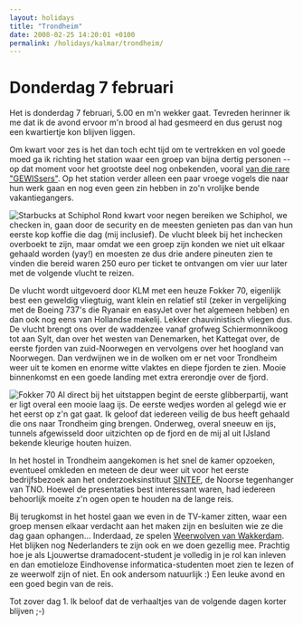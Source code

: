 ```yaml
---
layout: holidays
title: "Trondheim"
date: 2008-02-25 14:20:01 +0100
permalink: /holidays/kalmar/trondheim/
---
```

# Donderdag 7 februari

Het is donderdag 7 februari, 5.00 en m'n wekker gaat. Tevreden herinner ik me
dat ik de avond ervoor m'n brood al had gesmeerd en dus gerust nog een
kwartiertje kon blijven liggen.

Om kwart voor zes is het dan toch echt tijd om te vertrekken en vol goede moed
ga ik richting het station waar een groep van bijna dertig personen -- op dat
moment voor het grootste deel nog onbekenden, vooral [van die rare
"GEWISsers"](http://www.gewis.nl/). Op het station verder alleen een paar
vroege vogels die naar hun werk gaan en nog even geen zin hebben in zo'n
vrolijke bende vakantiegangers.

![Starbucks at
Schiphol](https://www.dropbox.com/s/pi0t8lsaxnykpo6/IMG_8291.jpg?dl=1) Rond
kwart voor negen bereiken we Schiphol, we checken in, gaan door de security en
de meesten genieten pas dan van hun eerste kop koffie die dag (mij inclusief).
De vlucht bleek bij het inchecken overboekt te zijn, maar omdat we een groep
zijn konden we niet uit elkaar gehaald worden (yay!) en moesten ze dus drie
andere pineuten zien te vinden die bereid waren 250 euro per ticket te
ontvangen om vier uur later met de volgende vlucht te reizen.

De vlucht wordt uitgevoerd door KLM met een heuze Fokker 70, eigenlijk best een
geweldig vliegtuig, want klein en relatief stil (zeker in vergelijking met de
Boeing 737's die Ryanair en easyJet over het algemeen hebben) en dan ook nog
eens van Hollandse makelij. Lekker chauvinistisch vliegen dus. De vlucht brengt
ons over de waddenzee vanaf grofweg Schiermonnikoog tot aan Sylt, dan over het
westen van Denemarken, het Kattegat over, de eerste fjorden van zuid-Noorwegen
en vervolgens over het hoogland van Noorwegen.  Dan verdwijnen we in de wolken
om er net voor Trondheim weer uit te komen en enorme witte vlaktes en diepe
fjorden te zien. Mooie binnenkomst en een goede landing met extra ererondje
over de fjord.

![Fokker 70](https://www.dropbox.com/s/um4mhlbnhpumjf7/IMG_8296.jpg?dl=1) Al
direct bij het uitstappen begint de eerste glibberpartij, want er ligt overal
een mooie laag ijs. De eerste wedjes worden al gelegd wie er het eerst op z'n
gat gaat. Ik geloof dat iedereen veilig de bus heeft gehaald die ons naar
Trondheim ging brengen. Onderweg, overal sneeuw en ijs, tunnels afgewisseld
door uitzichten op de fjord en de mij al uit IJsland bekende kleurige houten
huizen.

In het hostel in Trondheim aangekomen is het snel de kamer opzoeken, eventueel
omkleden en meteen de deur weer uit voor het eerste bedrijfsbezoek aan het
onderzoeksinstituut [SINTEF](http://www.sintef.no/), de Noorse tegenhanger van
TNO. Hoewel de presentaties best interessant waren, had iedereen behoorlijk
moeite z'n ogen open te houden na de lange reis.

Bij terugkomst in het hostel gaan we even in de TV-kamer zitten, waar een groep
mensen elkaar verdacht aan het maken zijn en besluiten wie ze die dag gaan
ophangen... Inderdaad, ze spelen [Weerwolven van
Wakkerdam](http://nl.wikipedia.org/wiki/Weerwolven_van_Wakkerdam). Het blijken
nog Nederlanders te zijn ook en we doen gezellig mee. Prachtig hoe je als
Ljouwertse dramadocent-student je volledig in je rol kan inleven en dan
emotieloze Eindhovense informatica-studenten moet zien te lezen of ze weerwolf
zijn of niet. En ook andersom natuurlijk :) Een leuke avond en een goed begin
van de reis.

Tot zover dag 1. Ik beloof dat de verhaaltjes van de volgende dagen korter
blijven ;-)
